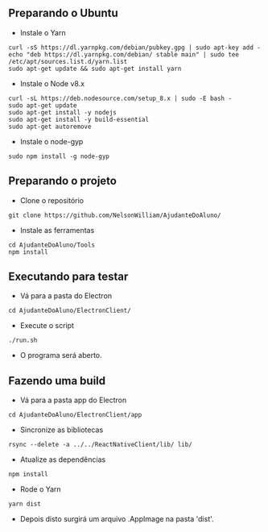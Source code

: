 ## Preparando o Ubuntu

- Instale o Yarn

```
curl -sS https://dl.yarnpkg.com/debian/pubkey.gpg | sudo apt-key add -
echo "deb https://dl.yarnpkg.com/debian/ stable main" | sudo tee /etc/apt/sources.list.d/yarn.list
sudo apt-get update && sudo apt-get install yarn
```

- Instale o Node v8.x

```
curl -sL https://deb.nodesource.com/setup_8.x | sudo -E bash -
sudo apt-get update
sudo apt-get install -y nodejs
sudo apt-get install -y build-essential
sudo apt-get autoremove
```

- Instale o node-gyp

```
sudo npm install -g node-gyp
```

## Preparando o projeto

- Clone o repositório

```
git clone https://github.com/NelsonWilliam/AjudanteDoAluno/
```

- Instale as ferramentas

```
cd AjudanteDoAluno/Tools
npm install
```

## Executando para testar

- Vá para a pasta do Electron

```
cd AjudanteDoAluno/ElectronClient/
```

- Execute o script

```
./run.sh
```

- O programa será aberto.

## Fazendo uma build

- Vá para a pasta app do Electron

```
cd AjudanteDoAluno/ElectronClient/app
```

- Sincronize as bibliotecas

```
rsync --delete -a ../../ReactNativeClient/lib/ lib/
```

- Atualize as dependências

```
npm install
```

- Rode o Yarn

```
yarn dist
```

- Depois disto surgirá um arquivo .AppImage na pasta 'dist'.
